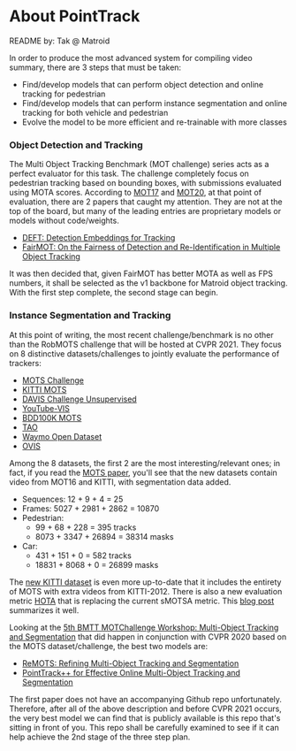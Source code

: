 About PointTrack
================

README by: Tak @ Matroid

In order to produce the most advanced system for compiling video summary, there are 3 steps that must be taken:

* Find/develop models that can perform object detection and online tracking for pedestrian
* Find/develop models that can perform instance segmentation and online tracking for both vehicle and pedestrian
* Evolve the model to be more efficient and re-trainable with more classes

### Object Detection and Tracking

The Multi Object Tracking Benchmark (MOT challenge) series acts as a perfect evaluator for this task. The challenge completely focus on pedestrian tracking based on bounding boxes, with submissions evaluated using MOTA scores. According to [MOT17](https://motchallenge.net/results/MOT17/?det=All) and [MOT20](https://motchallenge.net/results/MOT20/?det=All), at that point of evaluation, there are 2 papers that caught my attention. They are not at the top of the board, but many of the leading entries are proprietary models or models without code/weights.

* [DEFT: Detection Embeddings for Tracking](https://arxiv.org/abs/2102.02267)
* [FairMOT: On the Fairness of Detection and Re-Identification in Multiple Object Tracking](https://arxiv.org/abs/2004.01888)

It was then decided that, given FairMOT has better MOTA as well as FPS numbers, it shall be selected as the v1 backbone for Matroid object tracking. With the first step complete, the second stage can begin.

### Instance Segmentation and Tracking

At this point of writing, the most recent challenge/benchmark is no other than the RobMOTS challenge that will be hosted at CVPR 2021. They focus on 8 distinctive datasets/challenges to jointly evaluate the performance of trackers:

* [MOTS Challenge](https://motchallenge.net/results/MOTS/)
* [KITTI MOTS](http://www.cvlibs.net/datasets/kitti/eval_mots.php)
* [DAVIS Challenge Unsupervised](https://davischallenge.org/challenge2020/unsupervised.html)
* [YouTube-VIS](https://youtube-vos.org/dataset/vis/)
* [BDD100K MOTS](https://www.bdd100k.com/)
* [TAO](https://taodataset.org/)
* [Waymo Open Dataset](https://waymo.com/open/)
* [OVIS](http://songbai.site/ovis/)

Among the 8 datasets, the first 2 are the most interesting/relevant ones; in fact, if you read the [MOTS paper](https://arxiv.org/pdf/1902.03604.pdf), you'll see that the new datasets contain video from MOT16 and KITTI, with segmentation data added.

* Sequences: 12 + 9 + 4 = 25
* Frames: 5027 + 2981 + 2862 = 10870
* Pedestrian:
  - 99 + 68 + 228 = 395 tracks
  - 8073 + 3347 + 26894 = 38314 masks
* Car:
  - 431 + 151 + 0 = 582 tracks
  - 18831 + 8068 + 0 = 26899 masks

The [new KITTI dataset](http://www.cvlibs.net/datasets/kitti/eval_mots.php) is even more up-to-date that it includes the entirety of MOTS with extra videos from KITTI-2012. There is also a new evaluation metric [HOTA](https://arxiv.org/abs/2009.07736) that is replacing the current sMOTSA metric. This [blog post](https://jonathonluiten.medium.com/how-to-evaluate-tracking-with-the-hota-metrics-754036d183e1) summarizes it well.

Looking at the [5th BMTT MOTChallenge Workshop: Multi-Object Tracking and Segmentation](https://motchallenge.net/workshops/bmtt2020/index.html) that did happen in conjunction with CVPR 2020 based on the MOTS dataset/challenge, the best two models are:

* [ReMOTS: Refining Multi-Object Tracking and Segmentation](https://motchallenge.net/workshops/bmtt2020/papers/ReMOTS.pdf)
* [PointTrack++ for Effective Online Multi-Object Tracking and Segmentation](https://motchallenge.net/workshops/bmtt2020/papers/PointTrack++.pdf)

The first paper does not have an accompanying Github repo unfortunately. Therefore, after all of the above description and before CVPR 2021 occurs, the very best model we can find that is publicly available is this repo that's sitting in front of you. This repo shall be carefully examined to see if it can help achieve the 2nd stage of the three step plan.
